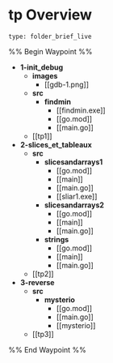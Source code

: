 # tp Overview
 
```ccard
type: folder_brief_live
```
 
%% Begin Waypoint %%
- **1-init_debug**
	- **images**
		- [[gdb-1.png]]
	- **src**
		- **findmin**
			- [[findmin.exe]]
			- [[go.mod]]
			- [[main.go]]
	- [[tp1]]
- **2-slices_et_tableaux**
	- **src**
		- **slicesandarrays1**
			- [[go.mod]]
			- [[main]]
			- [[main.go]]
			- [[sliar1.exe]]
		- **slicesandarrays2**
			- [[go.mod]]
			- [[main]]
			- [[main.go]]
		- **strings**
			- [[go.mod]]
			- [[main]]
			- [[main.go]]
	- [[tp2]]
- **3-reverse**
	- **src**
		- **mysterio**
			- [[go.mod]]
			- [[main.go]]
			- [[mysterio]]
	- [[tp3]]

%% End Waypoint %%
